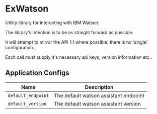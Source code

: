 # ExWatson

Utility library for interacting with IBM Watson.

The library's intention is to be as straight forward as possible.

It will attempt to mirror the API 1:1 where possible, there is no 'single' configuration.

Each call must supply it's necessary api keys, version information etc..

## Application Configs

| Name | Description |
| ---- | ----------- |
| `default_endpoint` | The default watson assistant endpoint |
| `default_version` | The default watson assistant version |
